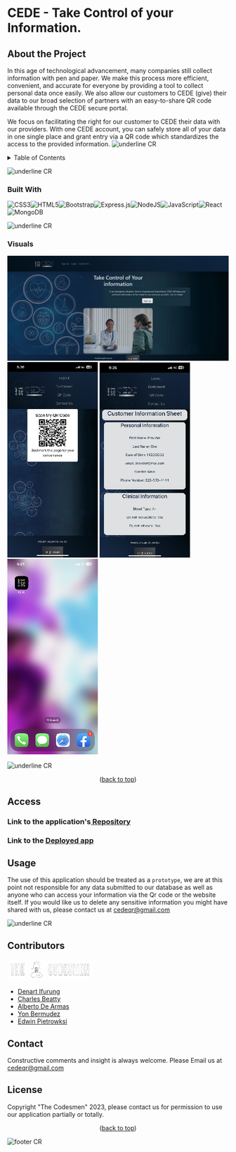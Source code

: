 # CEDE - Take Control of your Information.

<a id="readme-top"></a>

## About the Project

In this age of technological advancement, many companies still collect information with pen and paper. We make this process more efficient, convenient, and accurate for everyone by providing a tool to collect personal data once easily. We also allow our customers to CEDE (give) their data to our broad selection of partners with an easy-to-share QR code available through the CEDE secure portal.

We focus on facilitating the right for our customer to CEDE their data with our providers. With one CEDE account, you can safely store all of your data in one single place and grant entry via a QR code which standardizes the access to the provided information.
![underline CR](https://capsule-render.vercel.app/api?type=rect&color=20:3A3E5B,45:AF3E4D,90:193E3D&height=2.5)
  
  <details close> 
  <summary> Table of Contents</summary><br/>
  
  - [About the Project](#about-the-Project)
    - [Built With](#built-with)
    - [Visuals](#visuals)
  - [Access](#access)
  - [Usage](#usage)
  - [Contributions](#contributions)
  - [Contact](#contact)
  - [License](#license)

  </details>



![underline CR](https://capsule-render.vercel.app/api?type=rect&color=20:3A3E5B,45:AF3E4D,90:193E3D&height=2.5)

### Built With

![CSS3](https://img.shields.io/badge/css3-%231572B6.svg?style=for-the-badge&logo=css3&logoColor=white)![HTML5](https://img.shields.io/badge/html5-%23E34F26.svg?style=for-the-badge&logo=html5&logoColor=white)![Bootstrap](https://img.shields.io/badge/bootstrap-%23563D7C.svg?style=for-the-badge&logo=bootstrap&logoColor=white)![Express.js](https://img.shields.io/badge/Express.js-404D59?style=for-the-badge)![NodeJS](https://img.shields.io/badge/node.js-6DA55F?style=for-the-badge&logo=node.js&logoColor=white)![JavaScript](https://img.shields.io/badge/javascript-%23323330.svg?style=for-the-badge&logo=javascript&logoColor=%23F7DF1E)![React](https://img.shields.io/badge/react-%2320232a.svg?style=for-the-badge&logo=react&logoColor=%2361DAFB)![MongoDB](https://img.shields.io/badge/MongoDB-4EA94B?style=for-the-badge&logo=mongodb&logoColor=white)

![underline CR](https://capsule-render.vercel.app/api?type=rect&color=0:AF3E4D,20:193E3D,80:3A3E5B&height=2.5)

### Visuals

![Alt full site image](./client/public/CEDE_fullsite_SS.png)
![Alt Mobile Qr](./client/public/Cede_Mobile_QR.png)
![Alt Mobile Example](./client/public/Cede_Mobile_Example.png)
![Alt Mobile Bookmark](./client/public/Cede_Bookmark.png)


![underline CR](https://capsule-render.vercel.app/api?type=rect&color=0:AF3E4D,20:193E3D,80:3A3E5B&height=2.5)

<p align="middle">(<a href="#readme-top">back to top</a>)</p>

## Access

### Link to the application's[ Repository ](https://github.com/EvolanGIT/Cede)

### Link to the [Deployed app](https://cede-qr-app.herokuapp.com/)

## Usage

The use of this application should be treated as a ``prototype``, we are at this point not responsible for any data submitted to our database as well as anyone who can access your information via the Qr code or the website itself. If you would like us to delete any sensitive information you might have shared with us, please contact us at cedeqr@gmail.com

![underline CR](https://capsule-render.vercel.app/api?type=rect&color=0:AF3E4D,20:193E3D,80:3A3E5B&height=2.5)


## Contributors

![Alt The Codesmen](./client/public/codesmenLogo_noBg.png)

- [Denart Ifurung](https://github.com/difurung)<br>
- [Charles Beatty](https://github.com/beattycharles)<br>
- [Alberto De Armas](https://github.com/nosbeto)<br>
- [Yon Bermudez](https://github.com/EvolanGIT)<br>
- [Edwin Pietrowksi](https://github.com/BogartDME)<br>

## Contact

Constructive comments and insight is always welcome. Please Email us at cedeqr@gmail.com

## License

Copyright "The Codesmen" 2023, please contact us for permission to use our application partially or totally.

  <p align="middle">(<a href="#readme-top">back to top</a>)</p>

![footer CR](https://capsule-render.vercel.app/api?type=waving&color=20:3A3E5B,45:AF3E4D,90:19353D&height=80&section=footer)
